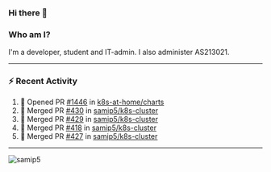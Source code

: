 ### Hi there 👋

### Who am I?
I'm a developer, student and IT-admin. I also administer AS213021.

---
### :zap: Recent Activity
<!--START_SECTION:activity-->
1. 💪 Opened PR [#1446](https://github.com/k8s-at-home/charts/pull/1446) in [k8s-at-home/charts](https://github.com/k8s-at-home/charts)
2. 🎉 Merged PR [#430](https://github.com/samip5/k8s-cluster/pull/430) in [samip5/k8s-cluster](https://github.com/samip5/k8s-cluster)
3. 🎉 Merged PR [#429](https://github.com/samip5/k8s-cluster/pull/429) in [samip5/k8s-cluster](https://github.com/samip5/k8s-cluster)
4. 🎉 Merged PR [#418](https://github.com/samip5/k8s-cluster/pull/418) in [samip5/k8s-cluster](https://github.com/samip5/k8s-cluster)
5. 🎉 Merged PR [#427](https://github.com/samip5/k8s-cluster/pull/427) in [samip5/k8s-cluster](https://github.com/samip5/k8s-cluster)
<!--END_SECTION:activity-->
---

<img align="center" src="https://github-readme-stats.vercel.app/api?username=samip5&show_icons=true" alt="samip5" />
